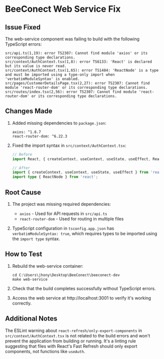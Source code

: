# BeeConect Web Service Fix

## Issue Fixed

The web-service component was failing to build with the following TypeScript errors:

```
src/api.ts(1,19): error TS2307: Cannot find module 'axios' or its corresponding type declarations.
src/context/AuthContext.tsx(1,8): error TS6133: 'React' is declared but its value is never read.
src/context/AuthContext.tsx(1,65): error TS1484: 'ReactNode' is a type and must be imported using a type-only import when 'verbatimModuleSyntax' is enabled.
src/pages/CustomerDetailsPage.tsx(2,27): error TS2307: Cannot find module 'react-router-dom' or its corresponding type declarations.
src/routes/index.tsx(2,56): error TS2307: Cannot find module 'react-router-dom' or its corresponding type declarations.
```

## Changes Made

1. Added missing dependencies to `package.json`:
   ```
   axios: ^1.6.7
   react-router-dom: ^6.22.3
   ```

2. Fixed the import syntax in `src/context/AuthContext.tsx`:
   ```typescript
   // Before
   import React, { createContext, useContext, useState, useEffect, ReactNode } from 'react';
   
   // After
   import { createContext, useContext, useState, useEffect } from 'react';
   import type { ReactNode } from 'react';
   ```

## Root Cause

1. The project was missing required dependencies:
   - `axios` - Used for API requests in `src/api.ts`
   - `react-router-dom` - Used for routing in multiple files

2. TypeScript configuration in `tsconfig.app.json` has `verbatimModuleSyntax: true`, which requires types to be imported using the `import type` syntax.

## How to Test

1. Rebuild the web-service container:
   ```
   cd C:\Users\jhony\Desktop\BeeConect\beeconect-dev
   make web-service
   ```

2. Check that the build completes successfully without TypeScript errors.

3. Access the web service at http://localhost:3001 to verify it's working correctly.

## Additional Notes

The ESLint warning about `react-refresh/only-export-components` in `src/context/AuthContext.tsx` is not related to the build errors and won't prevent the application from building or running. It's a linting rule suggesting that files with React's Fast Refresh should only export components, not functions like `useAuth`.
